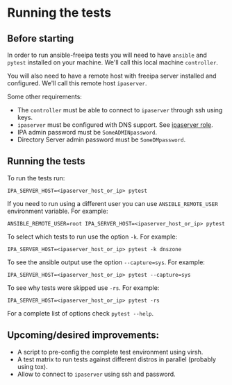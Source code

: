 # Running the tests

## Before starting

In order to run ansible-freeipa tests you will need to have `ansible` and `pytest`
installed on your machine. We'll call this local machine `controller`.

You will also need to have a remote host with freeipa server installed and configured.
We'll call this remote host `ipaserver`.

Some other requirements:

 * The `controller` must be able to connect to `ipaserver` through ssh using keys.
 * `ipaserver` must be configured with DNS support. See [ipaserver role](../roles/ipaserver/README.md).
 * IPA admin password must be `SomeADMINpassword`.
 * Directory Server admin password must be `SomeDMpassword`.


## Running the tests

To run the tests run:
```
IPA_SERVER_HOST=<ipaserver_host_or_ip> pytest
```

If you need to run using a different user you can use `ANSIBLE_REMOTE_USER`
environment variable. For example:
```
ANSIBLE_REMOTE_USER=root IPA_SERVER_HOST=<ipaserver_host_or_ip> pytest
```

To select which tests to run use the option `-k`. For example:
```
IPA_SERVER_HOST=<ipaserver_host_or_ip> pytest -k dnszone
```

To see the ansible output use the option `--capture=sys`. For example:
```
IPA_SERVER_HOST=<ipaserver_host_or_ip> pytest --capture=sys
```

To see why tests were skipped use `-rs`. For example:
```
IPA_SERVER_HOST=<ipaserver_host_or_ip> pytest -rs
```

For a complete list of options check `pytest --help`.


## Upcoming/desired improvements:

* A script to pre-config the complete test environment using virsh.
* A test matrix to run tests against different distros in parallel (probably using tox).
* Allow to connect to `ipaserver` using ssh and password.
